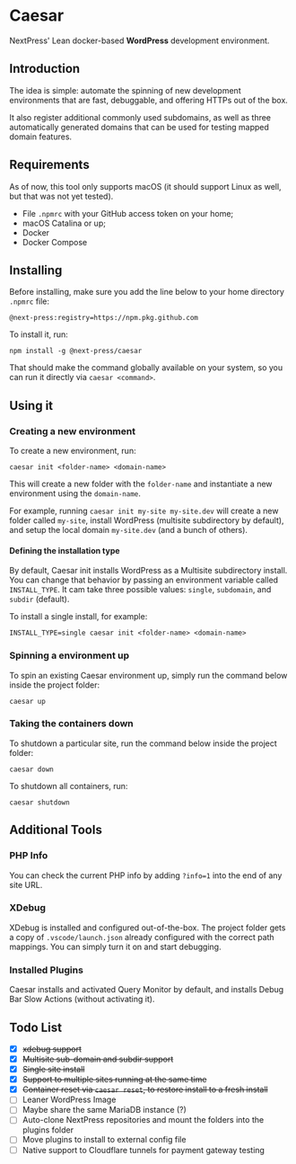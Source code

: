 # Caesar
NextPress' Lean docker-based **WordPress** development environment.

## Introduction

The idea is simple: automate the spinning of new development environments that are fast, debuggable, and offering HTTPs out of the box.

It also register additional commonly used subdomains, as well as three automatically generated domains that can be used for testing mapped domain features.

## Requirements

As of now, this tool only supports macOS (it should support Linux as well, but that was not yet tested).

- File `.npmrc` with your GitHub access token on your home;
- macOS Catalina or up;
- Docker
- Docker Compose

## Installing

Before installing, make sure you add the line below to your home directory `.npmrc` file:
```
@next-press:registry=https://npm.pkg.github.com
```

To install it, run:
```
npm install -g @next-press/caesar
```

That should make the command globally available on your system, so you can run it directly via `caesar <command>`.

## Using it

### Creating a new environment

To create a new environment, run:
```
caesar init <folder-name> <domain-name>
```

This will create a new folder with the `folder-name` and instantiate a new environment using the `domain-name`.

For example, running `caesar init my-site my-site.dev` will create a new folder called `my-site`, install WordPress (multisite subdirectory by default), and setup the local domain `my-site.dev` (and a bunch of others).

#### Defining the installation type

By default, Caesar init installs WordPress as a Multisite subdirectory install. You can change that behavior by passing an environment variable called `INSTALL_TYPE`. It cam take three possible values: `single`, `subdomain`, and `subdir` (default).

To install a single install, for example:
```
INSTALL_TYPE=single caesar init <folder-name> <domain-name>
```

### Spinning a environment up

To spin an existing Caesar environment up, simply run the command below inside the project folder:
```
caesar up
```

### Taking the containers down

To shutdown a particular site, run the command below inside the project folder:
```
caesar down
```

To shutdown all containers, run:
```
caesar shutdown
```

## Additional Tools

### PHP Info

You can check the current PHP info by adding `?info=1` into the end of any site URL.

### XDebug

XDebug is installed and configured out-of-the-box. The project folder gets a copy of `.vscode/launch.json` already configured with the correct path mappings. You can simply turn it on and start debugging.

### Installed Plugins

Caesar installs and activated Query Monitor by default, and installs Debug Bar Slow Actions (without activating it).

## Todo List

- [X] ~~xdebug support~~
- [X] ~~Multisite sub-domain and subdir support~~
- [X] ~~Single site install~~
- [X] ~~Support to multiple sites running at the same time~~
- [X] ~~Container reset via `caesar reset`, to restore install to a fresh install~~
- [ ] Leaner WordPress Image
- [ ] Maybe share the same MariaDB instance (?)
- [ ] Auto-clone NextPress repositories and mount the folders into the plugins folder
- [ ] Move plugins to install to external config file
- [ ] Native support to Cloudflare tunnels for payment gateway testing
